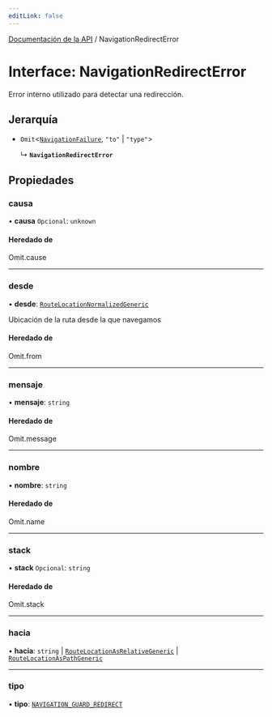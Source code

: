 ```yaml
---
editLink: false
---
```


[Documentación de la API](../index.md) / NavigationRedirectError

# Interface: NavigationRedirectError

Error interno utilizado para detectar una redirección.

## Jerarquía

- `Omit`\<[`NavigationFailure`](NavigationFailure.md), `"to"` \| `"type"`\>

  ↳ **`NavigationRedirectError`**

## Propiedades

### causa

• **causa** `Opcional`: `unknown`

#### Heredado de

Omit.cause

---

### desde

• **desde**: [`RouteLocationNormalizedGeneric`](RouteLocationNormalizedGeneric.md)

Ubicación de la ruta desde la que navegamos

#### Heredado de

Omit.from

---

### mensaje

• **mensaje**: `string`

#### Heredado de

Omit.message

---

### nombre

• **nombre**: `string`

#### Heredado de

Omit.name

---

### stack

• **stack** `Opcional`: `string`

#### Heredado de

Omit.stack

---

### hacia

• **hacia**: `string` \| [`RouteLocationAsRelativeGeneric`](RouteLocationAsRelativeGeneric.md) \| [`RouteLocationAsPathGeneric`](RouteLocationAsPathGeneric.md)

---

### tipo

• **tipo**: [`NAVIGATION_GUARD_REDIRECT`](../enums/ErrorTypes.md#NAVIGATION_GUARD_REDIRECT)
